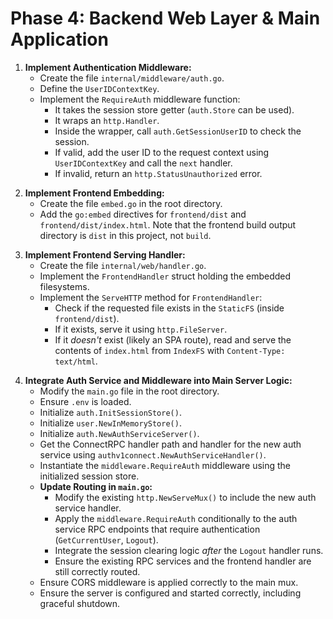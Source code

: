 # Phase 4: Backend Web Layer & Main Application

1. **Implement Authentication Middleware:**
    * Create the file `internal/middleware/auth.go`.
    * Define the `UserIDContextKey`.
    * Implement the `RequireAuth` middleware function:
        * It takes the session store getter (`auth.Store` can be used).
        * It wraps an `http.Handler`.
        * Inside the wrapper, call `auth.GetSessionUserID` to check the session.
        * If valid, add the user ID to the request context using `UserIDContextKey` and call the `next` handler.
        * If invalid, return an `http.StatusUnauthorized` error.
<!-- STOP: Please review and approve before proceeding to the next step. -->

2. **Implement Frontend Embedding:**
    * Create the file `embed.go` in the root directory.
    * Add the `go:embed` directives for `frontend/dist` and `frontend/dist/index.html`. Note that the frontend build output directory is `dist` in this project, not `build`.
<!-- STOP: Please review and approve before proceeding to the next step. -->

3. **Implement Frontend Serving Handler:**
    * Create the file `internal/web/handler.go`.
    * Implement the `FrontendHandler` struct holding the embedded filesystems.
    * Implement the `ServeHTTP` method for `FrontendHandler`:
        * Check if the requested file exists in the `StaticFS` (inside `frontend/dist`).
        * If it exists, serve it using `http.FileServer`.
        * If it *doesn't* exist (likely an SPA route), read and serve the contents of `index.html` from `IndexFS` with `Content-Type: text/html`.
<!-- STOP: Please review and approve before proceeding to the next step. -->

4. **Integrate Auth Service and Middleware into Main Server Logic:**
    * Modify the `main.go` file in the root directory.
    * Ensure `.env` is loaded.
    * Initialize `auth.InitSessionStore()`.
    * Initialize `user.NewInMemoryStore()`.
    * Initialize `auth.NewAuthServiceServer()`.
    * Get the ConnectRPC handler path and handler for the new auth service using `authv1connect.NewAuthServiceHandler()`.
    * Instantiate the `middleware.RequireAuth` middleware using the initialized session store.
    * **Update Routing in `main.go`:**
        * Modify the existing `http.NewServeMux()` to include the new auth service handler.
        * Apply the `middleware.RequireAuth` conditionally to the auth service RPC endpoints that require authentication (`GetCurrentUser`, `Logout`).
        * Integrate the session clearing logic *after* the `Logout` handler runs.
        * Ensure the existing RPC services and the frontend handler are still correctly routed.
    * Ensure CORS middleware is applied correctly to the main mux.
    * Ensure the server is configured and started correctly, including graceful shutdown.
<!-- STOP: Please review and approve before proceeding to the next step. -->
